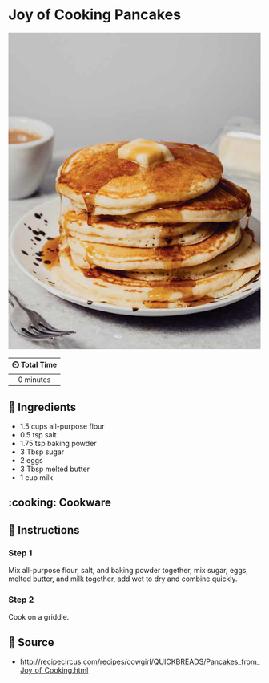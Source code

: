 # Joy of Cooking Pancakes

![Joy of Cooking Pancakes](../assets/images/joy-of-cooking-pancakes.jpg)

| :timer_clock: Total Time |
|:-----------------------: |
| 0 minutes |

## :salt: Ingredients

- 1.5 cups all-purpose flour
- 0.5 tsp salt
- 1.75 tsp baking powder
- 3 Tbsp sugar
- 2 eggs
- 3 Tbsp melted butter
- 1 cup milk

## :cooking: Cookware

## :pencil: Instructions

### Step 1

Mix all-purpose flour, salt, and baking powder together, mix sugar, eggs, melted butter, and milk together, add wet to dry and combine quickly.

### Step 2

Cook on a griddle.

## :link: Source

- <http://recipecircus.com/recipes/cowgirl/QUICKBREADS/Pancakes_from_Joy_of_Cooking.html>
